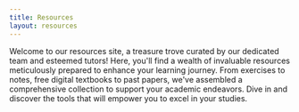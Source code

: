 ```yaml
---
title: Resources
layout: resources
---
```


Welcome to our resources site, a treasure trove curated by our dedicated team and esteemed tutors! Here, you'll find a
wealth of invaluable resources meticulously prepared to enhance your learning journey. From exercises to notes, free
digital textbooks to past papers, we've assembled a comprehensive collection to support your academic endeavors. Dive in
and discover the tools that will empower you to excel in your studies.